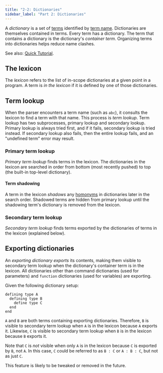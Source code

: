 ```yaml
---
title: "2-2: Dictionaries"
sidebar_label: "Part 2: Dictionaries"
---
```


A _dictionary_ is a set of [terms](/docs/ref/terms) identified by [term name](/docs/ref/terms#term-names). Dictionaries are themselves contained in terms. Every term has a dictionary. The term that contains a dictionary is the dictionary's _container term_. Organizing terms into dictionaries helps reduce name clashes.

See also: [Quick Tutorial](/docs/tutorial/dictionaries).

## The lexicon

The _lexicon_ refers to the list of in-scope dictionaries at a given point in a program. A term is _in the lexicon_ if it is defined by one of those dictionaries.

## Term lookup

When the parser encounters a term name (such as `abc`), it consults the lexicon to find a term with that name. This process is _term lookup_. Term lookup has two subprocesses, primary lookup and secondary lookup. Primary lookup is always tried first, and if it fails, secondary lookup is tried instead. If secondary lookup also fails, then the entire lookup fails, and an "undefined term" error may result.

### Primary term lookup

_Primary term lookup_ finds terms in the lexicon. The dictionaries in the lexicon are searched in order from bottom (most recently pushed) to top (the built-in top-level dictionary).

#### Term shadowing

A term in the lexicon _shadows_ any [homonyms](/docs/ref/terms#homonyms) in dictionaries later in the search order. Shadowed terms are hidden from primary lookup until the shadowing term's dictionary is removed from the lexicon.

### Secondary term lookup

_Secondary term lookup_ finds terms exported by the dictionaries of terms in the lexicon (explained below).

## Exporting dictionaries

An _exporting dictionary_ _exports_ its contents, making them visible to secondary term lookup when the dictionary's container term is in the lexicon. All dictionaries other than command dictionaries (used for parameters) and `function` dictionaries (used for variables) are exporting.

Given the following dictionary setup:

```
defining type A
  defining type B
    define type C
  end
end
```

`A` and `B` are both terms containing exporting dictionaries. Therefore, `B` is visible to secondary term lookup when `A` is in the lexicon because `A` exports it. Likewise, `C` is visible to secondary term lookup when `B` is in the lexicon because `B` exports it.

Note that `C` is _not_ visible when only `A` is in the lexicon because `C` is exported by `B`, not `A`. In this case, `C` could be referred to as `B : C` or `A : B : C`, but not as just `C`.

This feature is likely to be tweaked or removed in the future.
